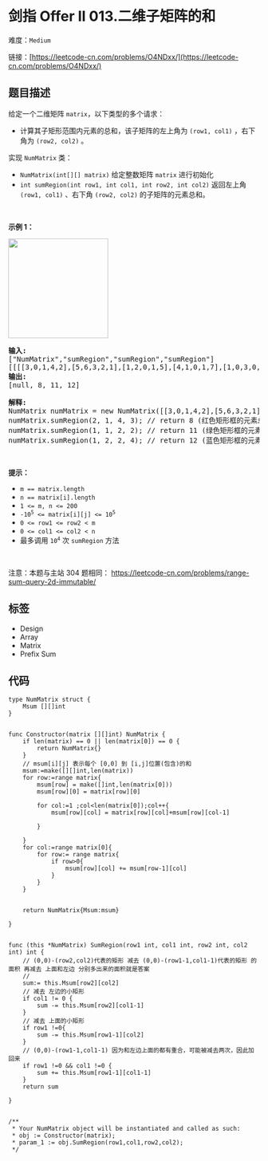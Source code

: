 # 剑指 Offer II 013.二维子矩阵的和

难度：`Medium`

 链接：[https://leetcode-cn.com/problems/O4NDxx/](https://leetcode-cn.com/problems/O4NDxx/)

## 题目描述

<p><big><small>给定一个二维矩阵 <code>matrix</code>，</small></big>以下类型的多个请求：</p>

<ul>
	<li><big><small>计算其子矩形范围内元素的总和，该子矩阵的左上角为 <code>(row1,&nbsp;col1)</code> ，右下角为 <code>(row2,&nbsp;col2)</code> 。</small></big></li>
</ul>

<p>实现 <code>NumMatrix</code> 类：</p>

<ul>
	<li><code>NumMatrix(int[][] matrix)</code>&nbsp;给定整数矩阵 <code>matrix</code> 进行初始化</li>
	<li><code>int sumRegion(int row1, int col1, int row2, int col2)</code>&nbsp;返回<big><small>左上角</small></big><big><small> <code>(row1,&nbsp;col1)</code>&nbsp;、右下角&nbsp;<code>(row2,&nbsp;col2)</code></small></big>&nbsp;的子矩阵的元素总和。</li>
</ul>

<p>&nbsp;</p>

<p><strong>示例 1：</strong></p>

<p><img src="https://pic.leetcode-cn.com/1626332422-wUpUHT-image.png" style="width: 200px;" /></p>

<pre>
<strong>输入:</strong> 
[&quot;NumMatrix&quot;,&quot;sumRegion&quot;,&quot;sumRegion&quot;,&quot;sumRegion&quot;]
[[[[3,0,1,4,2],[5,6,3,2,1],[1,2,0,1,5],[4,1,0,1,7],[1,0,3,0,5]]],[2,1,4,3],[1,1,2,2],[1,2,2,4]]
<strong>输出:</strong> 
[null, 8, 11, 12]

<strong>解释:</strong>
NumMatrix numMatrix = new NumMatrix([[3,0,1,4,2],[5,6,3,2,1],[1,2,0,1,5],[4,1,0,1,7],[1,0,3,0,5]]]);
numMatrix.sumRegion(2, 1, 4, 3); // return 8 (红色矩形框的元素总和)
numMatrix.sumRegion(1, 1, 2, 2); // return 11 (绿色矩形框的元素总和)
numMatrix.sumRegion(1, 2, 2, 4); // return 12 (蓝色矩形框的元素总和)
</pre>

<p>&nbsp;</p>

<p><strong>提示：</strong></p>

<ul>
	<li><code>m == matrix.length</code></li>
	<li><code>n == matrix[i].length</code></li>
	<li><code>1 &lt;= m,&nbsp;n &lt;=&nbsp;200</code><meta charset="UTF-8" /></li>
	<li><code>-10<sup>5</sup>&nbsp;&lt;= matrix[i][j] &lt;= 10<sup>5</sup></code></li>
	<li><code>0 &lt;= row1 &lt;= row2 &lt; m</code></li>
	<li><code>0 &lt;= col1 &lt;= col2 &lt; n</code></li>
	<li><meta charset="UTF-8" />最多调用 <code>10<sup>4</sup></code> 次&nbsp;<code>sumRegion</code> 方法</li>
</ul>

<p>&nbsp;</p>

<p><meta charset="UTF-8" />注意：本题与主站 304&nbsp;题相同：&nbsp;<a href="https://leetcode-cn.com/problems/range-sum-query-2d-immutable/">https://leetcode-cn.com/problems/range-sum-query-2d-immutable/</a></p>

## 标签

 - Design 
 - Array 
 - Matrix 
 - Prefix Sum 

## 代码

```golang
type NumMatrix struct {
    Msum [][]int
}


func Constructor(matrix [][]int) NumMatrix {
    if len(matrix) == 0 || len(matrix[0]) == 0 {
        return NumMatrix{}
    }
    // msum[i][j] 表示每个 [0,0] 到 [i,j]位置(包含)的和
    msum:=make([][]int,len(matrix))
    for row:=range matrix{
        msum[row] = make([]int,len(matrix[0]))
        msum[row][0] = matrix[row][0]
       
        for col:=1 ;col<len(matrix[0]);col++{
            msum[row][col] = matrix[row][col]+msum[row][col-1]
            
        }
        
    }
    for col:=range matrix[0]{
        for row:= range matrix{
            if row>0{
                msum[row][col] += msum[row-1][col]
            }
        }
    }


    return NumMatrix{Msum:msum}

}


func (this *NumMatrix) SumRegion(row1 int, col1 int, row2 int, col2 int) int {
    // (0,0)-(row2,col2)代表的矩形 减去 (0,0)-(row1-1,col1-1)代表的矩形 的面积 再减去 上面和左边 分别多出来的面积就是答案
    // 
    sum:= this.Msum[row2][col2]
    // 减去 左边的小矩形
    if col1 != 0 {
        sum -= this.Msum[row2][col1-1]
    }
    // 减去 上面的小矩形
    if row1 !=0{
        sum -= this.Msum[row1-1][col2]
    }
    // (0,0)-(row1-1,col1-1) 因为和左边上面的都有重合，可能被减去两次，因此加回来
    if row1 !=0 && col1 !=0 {
        sum += this.Msum[row1-1][col1-1]
    }
    return sum

}


/**
 * Your NumMatrix object will be instantiated and called as such:
 * obj := Constructor(matrix);
 * param_1 := obj.SumRegion(row1,col1,row2,col2);
 */
```